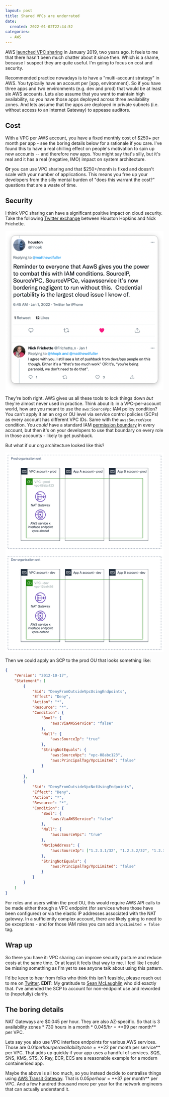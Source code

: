 ```yaml
---
layout: post
title: Shared VPCs are underrated
date:
  created: 2022-01-02T22:44:52
categories:
  - AWS
---
```


<!-- more -->

AWS [launched VPC sharing][launch-blog] in January 2019, two years ago. It feels
to me that there hasn't been much chatter about it since then. Which is a shame,
because I suspect they are quite useful. I'm going to focus on cost and security.

Recommended practice nowadays is to have a "multi-account strategy" in AWS. You
typically have an account per [app, environment]. So if you have three apps and
two environments (e.g. dev and prod) that would be at least six AWS accounts.
Lets also assume that you want to maintain high availability, so you have those
apps deployed across three availability zones. And lets assume that the apps
are deployed in private subnets (i.e. without access to an Internet Gateway) to
appease auditors.

## Cost

With a VPC per AWS account, you have a fixed monthly cost of $250+ per month
per app - see the boring details below for a rationale if you care. I've found
this to have a real chilling effect on people's motivation to spin up new
accounts -- and therefore new apps. You might say that's silly, but it's real
and it has a real (negative, IMO) impact on system architecture.

**Or** you can use VPC sharing and that $250+/month is fixed and doesn't
scale with your number of applications. This means you free up your developers
from the silly mental burden of "does this warrant the cost?" questions that
are a waste of time.

## Security

I think VPC sharing can have a significant positive impact on cloud security.
Take the following [Twitter exchange][tweets] between Houston Hopkins and Nick
Frichette. 

![tweets](/assets/2022-01-03-tweets.png)

They're both right. AWS gives us all these tools to lock things down _but_ they're
almost never used in practice. Think about it: in a VPC-per-account world, how 
are you meant to use the `aws:SourceVpc` IAM policy condition? You can't apply
it an an org or OU level via service control policies (SCPs) as every account 
has different VPC IDs. Same with the `aws:SourceVpce` condition. You _could_ 
have a standard IAM [permission boundary][boundary] in every account, but then 
it's on your developers to use that boundary on every role in those accounts - 
likely to get pushback.

But what if our org architecture looked like this?

![org diagram](/assets/2022-01-03-org-diagram.png)

Then we could apply an SCP to the prod OU that looks something like:

```json
{
    "Version": "2012-10-17",
    "Statement": [
        {
            "Sid": "DenyFromOutsideVpcUsingEndpoints",
            "Effect": "Deny",
            "Action": "*",
            "Resource": "*",
            "Condition": {
                "Bool": {
                    "aws:ViaAWSService": "false"
                },
                "Null": {
                    "aws:SourceIp": "true"
                },
                "StringNotEquals": {
                    "aws:SourceVpc": "vpc-08abc123",
                    "aws:PrincipalTag/VpcLimited": "false"
                }
            }
        },
        {
            "Sid": "DenyFromOutsideVpcNotUsingEndpoints",
            "Effect": "Deny",
            "Action": "*",
            "Resource": "*",
            "Condition": {
                "Bool": {
                    "aws:ViaAWSService": "false"
                },
                "Null": {
                    "aws:SourceVpc": "true"
                },
                "NotIpAddress": {
                    "aws:SourceIp": ["1.2.3.1/32", "1.2.3.2/32", "1.2.3.3/32"]
                },
                "StringNotEquals": {
                    "aws:PrincipalTag/VpcLimited": "false"
                }
            }
        }
    ]
}
```

For roles and users within the prod OU, this would require AWS API calls to be 
made either through a VPC endpoint (for services where those have been 
configured) or via the elastic IP addresses associated with the NAT gateway. In 
a sufficiently complex account,  there are likely going to need to be exceptions - 
and for those IAM roles you  can add a `VpcLimited = false` tag. 

## Wrap up

So there you have it: VPC sharing can improve security posture and reduce costs
at the same time. Or at least it feels that way to me. I feel like I could be 
missing something as I'm yet to see anyone talk about using this pattern. 

I'd be keen to hear from folks who think this isn't feasible, please reach out 
to  me on [Twitter][my-twitter]. **EDIT**: My gratitude to [Sean McLaughlin][sean] 
who did exactly that. I've amended the SCP to account for non-endpoint use and 
reworded to (hopefully) clarify.

## The boring details

NAT Gateways are $0.045 per hour. They are also AZ-specific. So that is 3 
availability zones * 730 hours in a month * $0.045/hr = **$99 per
month** per VPC.

Lets say you also use VPC interface endpoints for various AWS services. Those 
are $0.01 per hour per availability zone = **$22 per month per service** per VPC. 
That adds up quickly if your app uses a handful of services. SQS, SNS, KMS, 
STS, X-Ray, ECR, ECS are a reasonable example for a modern containerised app.

Maybe the above is all too much, so you instead decide to centralise things
using [AWS Transit Gateway][tgw]. That is $0.05 per hour = **$37
per month** per VPC. And a few hundred thousand more per year for the network 
engineers that can actually understand it.


[launch-blog]: https://aws.amazon.com/blogs/networking-and-content-delivery/vpc-sharing-a-new-approach-to-multiple-accounts-and-vpc-management/
[tweets]: https://twitter.com/hhopk/status/1477003096572186630
[boundary]: https://docs.aws.amazon.com/IAM/latest/UserGuide/access_policies_boundaries.html
[my-twitter]: https://twitter.com/__steele
[sean]: https://twitter.com/AliceRoryDad
[tgw]: https://aws.amazon.com/transit-gateway/
